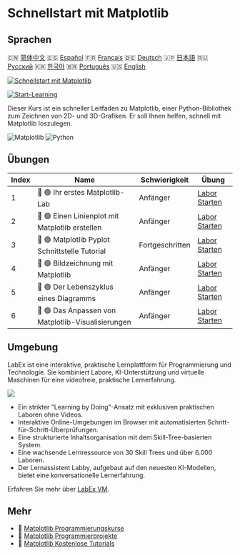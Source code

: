 # Schnellstart mit Matplotlib

## Sprachen

🇨🇳 [简体中文](README_zh.md) 🇪🇸 [Español](README_es.md) 🇫🇷 [Français](README_fr.md) 🇩🇪 [Deutsch](README_de.md) 🇯🇵 [日本語](README_ja.md) 🇷🇺 [Русский](README_ru.md) 🇰🇷 [한국어](README_ko.md) 🇧🇷 [Português](README_pt.md) 🇺🇸 [English](README.md) 

[![Schnellstart mit Matplotlib](https://cover-creator.labex.io/quick-start-with-matplotlib.png?lang=de)](https://labex.io/de/courses/quick-start-with-matplotlib)

[![Start-Learning](https://img.shields.io/badge/Start-Learning-whitesmoke?style=for-the-badge)](https://labex.io/de/courses/quick-start-with-matplotlib)

Dieser Kurs ist ein schneller Leitfaden zu Matplotlib, einer Python-Bibliothek zum Zeichnen von 2D- und 3D-Grafiken. Er soll Ihnen helfen, schnell mit Matplotlib loszulegen.

![Matplotlib](https://img.shields.io/badge/Matplotlib-whitesmoke?style=for-the-badge&logo=matplotlib)
![Python](https://img.shields.io/badge/Python-whitesmoke?style=for-the-badge&logo=python)


## Übungen

|   Index | Name                                               | Schwierigkeit   | Übung                                                                                                                            |
|---------|----------------------------------------------------|-----------------|----------------------------------------------------------------------------------------------------------------------------------|
|       1 | 📖 🟢 Ihr erstes Matplotlib-Lab                    | Anfänger        | <a target='_blank' href='https://labex.io/de/tutorials/python-your-first-matplotlib-lab-92737'>Labor Starten</a>                 |
|       2 | 📖 🟢 Einen Linienplot mit Matplotlib erstellen    | Anfänger        | <a target='_blank' href='https://labex.io/de/tutorials/python-create-a-line-plot-with-matplotlib-71147'>Labor Starten</a>        |
|       3 | 📖 🟢 Matplotlib Pyplot Schnittstelle Tutorial     | Fortgeschritten | <a target='_blank' href='https://labex.io/de/tutorials/matplotlib-matplotlib-pyplot-interface-tutorial-71148'>Labor Starten</a>  |
|       4 | 📖 🟢 Bildzeichnung mit Matplotlib                 | Anfänger        | <a target='_blank' href='https://labex.io/de/tutorials/matplotlib-image-plotting-with-matplotlib-71149'>Labor Starten</a>        |
|       5 | 📖 🟢 Der Lebenszyklus eines Diagramms             | Anfänger        | <a target='_blank' href='https://labex.io/de/tutorials/python-the-lifecycle-of-a-plot-71150'>Labor Starten</a>                   |
|       6 | 📖 🟢 Das Anpassen von Matplotlib-Visualisierungen | Anfänger        | <a target='_blank' href='https://labex.io/de/tutorials/matplotlib-customizing-matplotlib-visualizations-71151'>Labor Starten</a> |

## Umgebung

LabEx ist eine interaktive, praktische Lernplattform für Programmierung und Technologie. Sie kombiniert Labore, KI-Unterstützung und virtuelle Maschinen für eine videofreie, praktische Lernerfahrung.

![](https://tutorial-screenshot.getvm.io/images/vm-1725247253.png)

- Ein strikter "Learning by Doing"-Ansatz mit exklusiven praktischen Laboren ohne Videos.
- Interaktive Online-Umgebungen im Browser mit automatisierten Schritt-für-Schritt-Überprüfungen.
- Eine strukturierte Inhaltsorganisation mit dem Skill-Tree-basierten System.
- Eine wachsende Lernressource von 30 Skill Trees und über 6.000 Laboren.
- Der Lernassistent Labby, aufgebaut auf den neuesten KI-Modellen, bietet eine konversationelle Lernerfahrung.

Erfahren Sie mehr über [LabEx VM](https://support.labex.io/using-labex/virtual-machine).

## Mehr

- 🔗 [Matplotlib Programmierungskurse](https://github.com/labex-labs/awesome-programming-courses)
- 🔗 [Matplotlib Programmierprojekte](https://github.com/labex-labs/awesome-programming-projects)
- 🔗 [Matplotlib Kostenlose Tutorials](https://github.com/labex-labs/matplotlib-free-tutorials)

